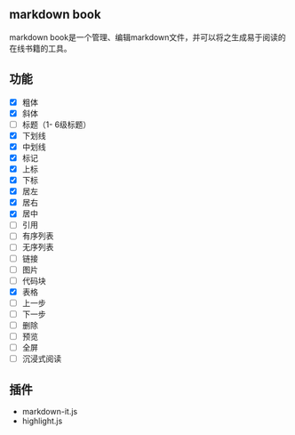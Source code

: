 ## markdown book
markdown book是一个管理、编辑markdown文件，并可以将之生成易于阅读的在线书籍的工具。

## 功能
- [x]  粗体
- [x]  斜体
- [ ]  标题（1- 6级标题）
- [x]  下划线
- [x]  中划线
- [x]  标记
- [x]  上标
- [x]  下标
- [x]  居左
- [x]  居右
- [x]  居中
- [ ]  引用
- [ ]  有序列表
- [ ]  无序列表
- [ ]  链接
- [ ]  图片
- [ ]  代码块
- [x]  表格
- [ ]  上一步
- [ ]  下一步
- [ ]  删除
- [ ]  预览
- [ ]  全屏
- [ ]  沉浸式阅读

## 插件
- markdown-it.js
- highlight.js
